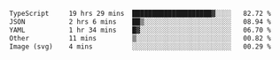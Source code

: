 <!--START_SECTION:waka-->

```txt
TypeScript     19 hrs 29 mins  ████████████████████▓░░░░   82.72 %
JSON           2 hrs 6 mins    ██▒░░░░░░░░░░░░░░░░░░░░░░   08.94 %
YAML           1 hr 34 mins    █▓░░░░░░░░░░░░░░░░░░░░░░░   06.70 %
Other          11 mins         ▒░░░░░░░░░░░░░░░░░░░░░░░░   00.82 %
Image (svg)    4 mins          ░░░░░░░░░░░░░░░░░░░░░░░░░   00.29 %
```

<!--END_SECTION:waka-->
